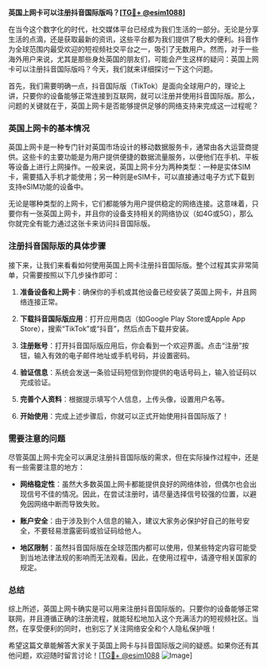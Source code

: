 **英国上网卡可以注册抖音国际版吗？[[TG💪+ @esim1088](https://t.me/s/esim1088)]**

在当今这个数字化的时代，社交媒体平台已经成为我们生活的一部分。无论是分享生活的点滴，还是获取最新的资讯，这些平台都为我们提供了极大的便利。抖音作为全球范围内最受欢迎的短视频社交平台之一，吸引了无数用户。然而，对于一些海外用户来说，尤其是那些身处英国的朋友们，可能会产生这样的疑问：英国上网卡可以注册抖音国际版吗？今天，我们就来详细探讨一下这个问题。

首先，我们需要明确一点，抖音国际版（TikTok）是面向全球用户的，理论上讲，只要你的设备能够正常连接到互联网，就可以注册并使用抖音国际版。那么，问题的关键就在于，英国上网卡是否能够提供足够的网络支持来完成这一过程呢？

### 英国上网卡的基本情况

英国上网卡是一种专门针对英国市场设计的移动数据服务卡，通常由各大运营商提供。这些卡的主要功能是为用户提供便捷的数据流量服务，以便他们在手机、平板等设备上进行上网操作。一般来说，英国上网卡分为两种类型：一种是实体SIM卡，需要插入手机才能使用；另一种则是eSIM卡，可以直接通过电子方式下载到支持eSIM功能的设备中。

无论是哪种类型的上网卡，它们都能够为用户提供稳定的网络连接。这意味着，只要你有一张英国上网卡，并且你的设备支持相关的网络协议（如4G或5G），那么你就完全有能力通过这张卡来访问抖音国际版。

### 注册抖音国际版的具体步骤

接下来，让我们来看看如何使用英国上网卡注册抖音国际版。整个过程其实非常简单，只需要按照以下几步操作即可：

1. **准备设备和上网卡**：确保你的手机或其他设备已经安装了英国上网卡，并且网络连接正常。
   
2. **下载抖音国际版应用**：打开应用商店（如Google Play Store或Apple App Store），搜索“TikTok”或“抖音”，然后点击下载并安装。

3. **注册账号**：打开抖音国际版应用后，你会看到一个欢迎界面。点击“注册”按钮，输入有效的电子邮件地址或手机号码，并设置密码。

4. **验证信息**：系统会发送一条验证码短信到你提供的电话号码上，输入验证码以完成验证。

5. **完善个人资料**：根据提示填写个人信息，上传头像，设置用户名等。

6. **开始使用**：完成上述步骤后，你就可以正式开始使用抖音国际版了！

### 需要注意的问题

尽管英国上网卡完全可以满足注册抖音国际版的需求，但在实际操作过程中，还是有一些需要注意的地方：

- **网络稳定性**：虽然大多数英国上网卡都能提供良好的网络体验，但偶尔也会出现信号不佳的情况。因此，在尝试注册时，请尽量选择信号较强的位置，以避免因网络中断而导致失败。

- **账户安全**：由于涉及到个人信息的输入，建议大家务必保护好自己的账号安全，不要轻易泄露密码或验证码给他人。

- **地区限制**：虽然抖音国际版在全球范围内都可以使用，但某些特定内容可能受到当地法律法规的影响而无法观看。因此，在使用过程中，请遵守相关国家的规定。

### 总结

综上所述，英国上网卡确实是可以用来注册抖音国际版的。只要你的设备能够正常联网，并且遵循正确的注册流程，就能轻松地加入这个充满活力的短视频社区。当然，在享受便利的同时，也别忘了关注网络安全和个人隐私保护哦！

希望这篇文章能解答大家关于英国上网卡与抖音国际版之间的疑惑。如果你还有其他问题，欢迎随时留言讨论！[[TG💪+ @esim1088](https://t.me/s/esim1088) ![Image](https://i.postimg.cc/4NQfJmqS/Snipaste-2025-05-13-00-14-12.png)]